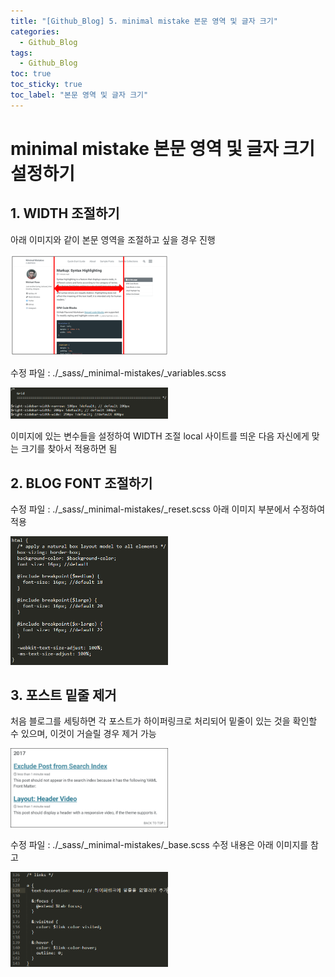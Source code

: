 ```yaml
---
title: "[Github_Blog] 5. minimal mistake 본문 영역 및 글자 크기"
categories:
  - Github_Blog
tags:
  - Github_Blog
toc: true
toc_sticky: true
toc_label: "본문 영역 및 글자 크기"
---
```


# minimal mistake 본문 영역 및 글자 크기 설정하기

## 1. WIDTH 조절하기
아래 이미지와 같이 본문 영역을 조절하고 싶을 경우 진행

<img src="/assets/images/github_blog/5/1.png" width="50%" hegiht="40%">

수정 파일 : ./_sass/_minimal-mistakes/_variables.scss

<img src="/assets/images/github_blog/5/2.png" width="50%" hegiht="40%">

이미지에 있는 변수들을 설정하여 WIDTH 조절
local 사이트를 띄운 다음 자신에게 맞는 크기를 찾아서 적용하면 됨

## 2. BLOG FONT 조절하기
수정 파일 : ./_sass/_minimal-mistakes/_reset.scss
아래 이미지 부분에서 수정하여 적용

<img src="/assets/images/github_blog/5/3.png" width="50%" hegiht="40%">

## 3. 포스트 밑줄 제거
처음 블로그를 세팅하면 각 포스트가 하이퍼링크로 처리되어 밑줄이 있는 것을 확인할 수 있으며, 이것이 거슬릴 경우 제거 가능

<img src="/assets/images/github_blog/5/4.png" width="50%" hegiht="40%">

수정 파일 : ./_sass/_minimal-mistakes/_base.scss
수정 내용은 아래 이미지를 참고

<img src="/assets/images/github_blog/5/5.png" width="50%" hegiht="40%">

